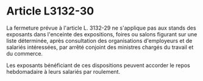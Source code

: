 # Article L3132-30

La fermeture prévue à l'article L. 3132-29 ne s'applique pas aux stands des exposants dans l'enceinte des expositions, foires ou salons figurant sur une liste déterminée, après consultation des organisations d'employeurs et de salariés intéressées, par arrêté conjoint des ministres chargés du travail et du commerce.

Les exposants bénéficiant de ces dispositions peuvent accorder le repos hebdomadaire à leurs salariés par roulement.